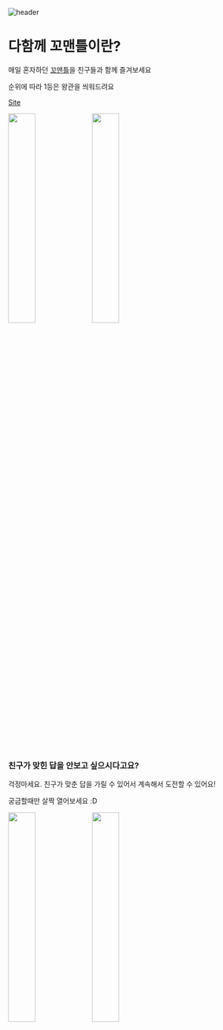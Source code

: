 ![header](https://capsule-render.vercel.app/api?type=waving&height=300&color=gradient&text=다함께%20꼬맨틀&fontSize=50)

# 다함께 꼬맨틀이란?

매일 혼자하던 [꼬맨틀](https://semantle-ko.newsjel.ly/)을 친구들과 함께 즐겨보세요

순위에 따라 1등은 왕관을 씌워드려요

[Site](https://ggoman-front.vercel.app/)

<p>
  <img src='https://github.com/dhdbtkd/ggoman_front/assets/37060597/d50a964b-9168-42a3-8c43-7ec433ed0ec7' width="33%"></img>
  <img src='https://github.com/dhdbtkd/ggoman_front/assets/37060597/992b0b15-d89f-47ce-94a7-69fa4cfa4e62' width="33%"></img>
</p>

### 친구가 맞힌 답을 안보고 싶으시다고요?

걱정마세요. 친구가 맞춘 답을 가릴 수 있어서 계속해서 도전할 수 있어요!

궁금할때만 살짝 열어보세요 :D

<p>
  <img src='https://github.com/dhdbtkd/ggoman_front/assets/37060597/9bcadb16-dbfd-4650-8ad9-49f33478992d' width="33%"></img>
  <img src='https://github.com/dhdbtkd/ggoman_front/assets/37060597/f4995164-26f3-4a0f-9464-7139b3c73fa0' width="33%"></img>
</p>



